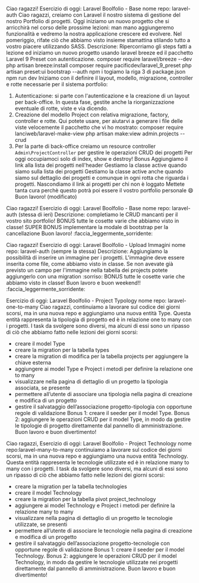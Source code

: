 Ciao ragazzi!
Esercizio di oggi: Laravel Boolfolio - Base
nome repo: laravel-auth
Ciao ragazzi,
creiamo con Laravel il nostro sistema di gestione del nostro Portfolio di progetti.
Oggi iniziamo un nuovo progetto che si arricchirà nel corso delle prossime lezioni: man mano aggiungeremo funzionalità e vedremo la nostra applicazione crescere ed evolvere.
Nel pomeriggio, rifate ciò che abbiamo visto insieme stamattina stilando tutto a vostro piacere utilizzando SASS.
Descrizione:
Ripercorriamo gli steps fatti a lezione ed iniziamo un nuovo progetto usando laravel breeze ed il pacchetto Laravel 9 Preset con autenticazione.
composer require laravel/breeze --dev
php artisan breeze:install
composer require pacificdev/laravel_9_preset
php artisan preset:ui bootstrap --auth
npm i
togiamo la riga 3 di package.json
npm run dev
Iniziamo con il definire il layout, modello, migrazione, controller e rotte necessarie per il sistema portfolio:
1. Autenticazione: si parte con l'autenticazione e la creazione di un layout per back-office. In questa fase, gestite anche la riorganizzazione eventuale di rotte, viste e via dicendo.
2. Creazione del modello Project con relativa migrazione, factory, controller e rotte.
Qui potete usare, per aiutarvi a generare i file delle viste velocemente il pacchetto che vi ho mostrato:
composer require lanciweb/laravel-make-view
php artisan make:view admin.projects --crud
3. Per la parte di back-office creiamo un resource controller `Admin\ProjectController` per gestire le operazioni CRUD dei progetti
Per oggi occupiamoci  solo di index,  show e destroy!
Bonus
Aggiungiamo il link alla lista dei progetti nell'header
Gestiamo la classe active quando siamo sulla lista dei progetti
Gestiamo la classe active anche quando siamo sul dettaglio dei progetti e comunque in ogni rotta che riguarda i progetti.
Nascondiamo il link ai progetti per chi non è loggato
Mettete tanta cura perchè questo potrà poi essere il vostro portfolio personale :smile:
Buon lavoro! (modificato) 


Ciao ragazzi!
Esercizio di oggi: Laravel Boolfolio - Base
nome repo: laravel-auth  (stessa di ieri)
Descrizione:
completiamo le CRUD mancanti per il vostro sito portfolio!
BONUS
tutte le cosette varie che abbiamo visto in classe!
SUPER BONUS
implementare la modale di bootstrap per la cancellazione
Buon lavoro! :faccia_leggermente_sorridente:

Ciao ragazzi!
Esercizio di oggi: Laravel Boolfolio - Upload Immagini
nome repo: laravel-auth  (sempre la stessa)
Descrizione:
Aggiungiamo la possibilità di inserire un immagine per i progetti. L'immagine deve essere inserita come file, come abbiamo visto in classe.
Se non avevate già previsto un campo per l'immagine nella tabella dei projects potete aggiungerlo con una migration :sorriso:
BONUS
tutte le cosette varie che abbiamo visto in classe!
Buon lavoro e buon weekend!! :faccia_leggermente_sorridente:

Esercizio di oggi: Laravel Boolfolio - Project Typology
nome repo: laravel-one-to-many
Ciao ragazzi,
continuiamo a lavorare sul codice dei giorni scorsi, ma in una nuova repo e aggiungiamo una nuova entità Type. Questa
entità rappresenta la tipologia di progetto ed è in relazione one to many con i progetti.
I task da svolgere sono diversi, ma alcuni di essi sono un ripasso di ciò che abbiamo fatto nelle lezioni dei giorni
scorsi:
- creare il model Type
- creare la migration per la tabella types
- creare la migration di modifica per la tabella projects per aggiungere la chiave esterna
- aggiungere ai model Type e Project i metodi per definire la relazione one to many
- visualizzare nella pagina di dettaglio di un progetto la tipologia associata, se presente
- permettere all’utente di associare una tipologia nella pagina di creazione e modifica di un progetto
- gestire il salvataggio dell’associazione progetto-tipologia con opportune regole di validazione
Bonus 1:
creare il seeder per il model Type.
Bonus 2:
aggiungere le operazioni CRUD per il model Type, in modo da gestire le tipologie di progetto direttamente dal pannello
di amministrazione.
Buon lavoro e buon divertimento!

Ciao ragazzi,
Esercizio di oggi: Laravel Boolfolio - Project Technology
nome repo:laravel-many-to-many
continuiamo a lavorare sul codice dei giorni scorsi, ma in una nuova repo e aggiungiamo una nuova entità Technology. Questa entità rappresenta le tecnologie utilizzate ed è in relazione many to many con i progetti.
I task da svolgere sono diversi, ma alcuni di essi sono un ripasso di ciò che abbiamo fatto nelle lezioni dei giorni scorsi:
- creare la migration per la tabella technologies
- creare il model Technology
- creare la migration per la tabella pivot project_technology
- aggiungere ai model Technology e Project i metodi per definire la relazione many to many
- visualizzare nella pagina di dettaglio di un progetto le tecnologie utilizzate, se presenti
- permettere all’utente di associare le tecnologie nella pagina di creazione e modifica di un progetto
- gestire il salvataggio dell’associazione progetto-tecnologie con opportune regole di validazione
Bonus 1:
creare il seeder per il model Technology.
Bonus 2:
aggiungere le operazioni CRUD per il model Technology, in modo da gestire le tecnologie utilizzate nei progetti direttamente dal pannello di amministrazione.
Buon lavoro e buon divertimento!
